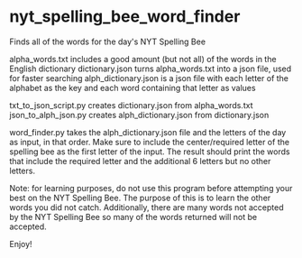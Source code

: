 # nyt_spelling_bee_word_finder
Finds all of the words for the day's NYT Spelling Bee

alpha_words.txt includes a good amount (but not all) of the words in the English dictionary
dictionary.json turns alpha_words.txt into a json file, used for faster searching
alph_dictionary.json is a json file with each letter of the alphabet as the key and each word containing that letter as values


txt_to_json_script.py creates dictionary.json from alpha_words.txt
json_to_alph_json.py creates alph_dictionary.json from dictionary.json

word_finder.py takes the alph_dictionary.json file and the letters of the day as input, in that order. Make sure to include the center/required letter of the spelling bee as the first letter of the input. The result should print the words that include the required letter and the additional 6 letters but no other letters. 

Note: for learning purposes, do not use this program before attempting your best on the NYT Spelling Bee. The purpose of this is to learn the other words you did not catch. Additionally, there are many words not accepted by the NYT Spelling Bee so many of the words returned will not be accepted.

Enjoy!
